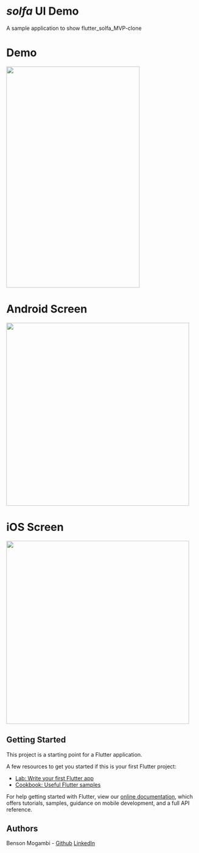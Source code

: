 # _solfa_ UI Demo

A sample application to show  flutter_solfa_MVP-clone

# Demo
<img height="580px" width="350px" src="https://github.com/flutter-devs/flutter_paytm_clone/blob/master/screens/demo.gif">



# Android Screen
<img height="480px" src="https://github.com/flutter-devs/flutter_paytm_clone/blob/master/screens/android1.png"> 


# iOS Screen
<img height="480px" src="https://github.com/flutter-devs/flutter_paytm_clone/blob/master/screens/iphone1.png">


## Getting Started

This project is a starting point for a Flutter application.

A few resources to get you started if this is your first Flutter project:

- [Lab: Write your first Flutter app](https://flutter.dev/docs/get-started/codelab)
- [Cookbook: Useful Flutter samples](https://flutter.dev/docs/cookbook)

For help getting started with Flutter, view our 
[online documentation](https://flutter.dev/docs), which offers tutorials, 
samples, guidance on mobile development, and a full API reference.

## Authors
Benson Mogambi - [Github](https://github.com/bensonmogambi)  [LinkedIn](https://linkedin.com/bensonmogambi)
